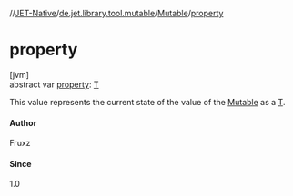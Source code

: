 //[JET-Native](../../../index.md)/[de.jet.library.tool.mutable](../index.md)/[Mutable](index.md)/[property](property.md)

# property

[jvm]\
abstract var [property](property.md): [T](index.md)

This value represents the current state of the value of the [Mutable](index.md) as a [T](index.md).

#### Author

Fruxz

#### Since

1.0
